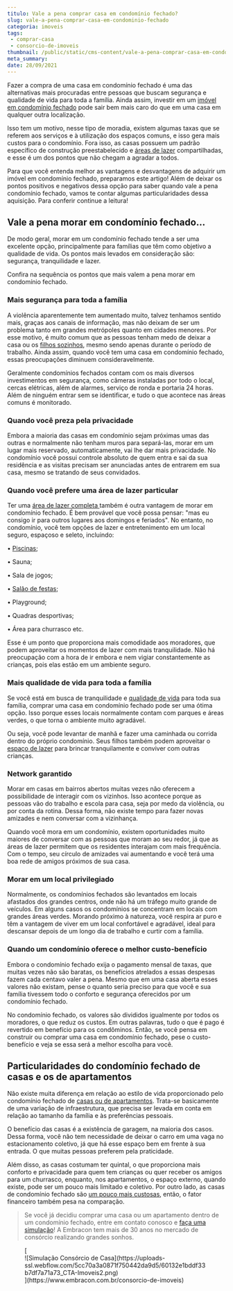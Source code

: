 ```yaml
---
titulo: Vale a pena comprar casa em condomínio fechado?
slug: vale-a-pena-comprar-casa-em-condominio-fechado
categoria: imoveis
tags:
 - comprar-casa
 - consorcio-de-imoveis
thumbnail: /public/static/cms-content/vale-a-pena-comprar-casa-em-condominio-fechado.jpg
meta_summary: 
date: 28/09/2021
---
```

Fazer a compra de uma casa em condomínio fechado é uma das alternativas mais procuradas entre pessoas que buscam segurança e qualidade de vida para toda a família. Ainda assim, investir em um [imóvel em condomínio fechado](https://www.embracon.com.br/blog/casa-em-condominio-fechado-quando-e-porque-fazer-esse-investimento) pode sair bem mais caro do que em uma casa em qualquer outra localização.

Isso tem um motivo, nesse tipo de moradia, existem algumas taxas que se referem aos serviços e à utilização dos espaços comuns, e isso gera mais custos para o condomínio. Fora isso, as casas possuem um padrão específico de construção preestabelecido e [áreas de lazer](https://www.embracon.com.br/blog/o-que-nao-pode-faltar-na-area-externa-da-casa-para-garantir-o-lazer-da-familia) compartilhadas, e esse é um dos pontos que não chegam a agradar a todos.

Para que você entenda melhor as vantagens e desvantagens de adquirir um imóvel em condomínio fechado, preparamos este artigo! Além de deixar os pontos positivos e negativos dessa opção para saber quando vale a pena condomínio fechado, vamos te contar algumas particularidades dessa aquisição. Para conferir continue a leitura!

Vale a pena morar em condomínio fechado...
------------------------------------------

De modo geral, morar em um condomínio fechado tende a ser uma excelente opção, principalmente para famílias que têm como objetivo a qualidade de vida. Os pontos mais levados em consideração são: segurança, tranquilidade e lazer.

Confira na sequência os pontos que mais valem a pena morar em condomínio fechado.

### Mais segurança para toda a família

A violência aparentemente tem aumentado muito, talvez tenhamos sentido mais, graças aos canais de informação, mas não deixam de ser um problema tanto em grandes metrópoles quanto em cidades menores. Por esse motivo, é muito comum que as pessoas tenham medo de deixar a casa ou os [filhos sozinhos](https://www.embracon.com.br/blog/envolva-seus-filhos-nas-financas-da-familia), mesmo sendo apenas durante o período de trabalho. Ainda assim, quando você tem uma casa em condomínio fechado, essas preocupações diminuem consideravelmente.

Geralmente condomínios fechados contam com os mais diversos investimentos em segurança, como câmeras instaladas por todo o local, cercas elétricas, além de alarmes, serviço de ronda e portaria 24 horas. Além de ninguém entrar sem se identificar, e tudo o que acontece nas áreas comuns é monitorado.

### Quando você preza pela privacidade

Embora a maioria das casas em condomínio sejam próximas umas das outras e normalmente não tenham muros para separá-las, morar em um lugar mais reservado, automaticamente, vai lhe dar mais privacidade. No condomínio você possui controle absoluto de quem entra e sai da sua residência e as visitas precisam ser anunciadas antes de entrarem em sua casa, mesmo se tratando de seus convidados.

### Quando você prefere uma área de lazer particular

Ter uma [área de lazer completa ](https://www.embracon.com.br/blog/condominio-clube-vale-a-pena)também é outra vantagem de morar em condomínio fechado. É bem provável que você possa pensar: "mas eu consigo ir para outros lugares aos domingos e feriados". No entanto, no condomínio, você tem opções de lazer e entretenimento em um local seguro, espaçoso e seleto, incluindo:

 • [Piscinas](https://www.embracon.com.br/blog/sonha-em-ter-uma-piscina-em-casa-realize-esse-sonho-com-o-consorcio-de-servicos);

 • Sauna;

 • Sala de jogos;

 • [Salão de festas](https://www.embracon.com.br/blog/festa-de-aniversario-para-crianca-fazer-ou-nao);

 • Playground;

 • Quadras desportivas;

 • Área para churrasco etc.

Esse é um ponto que proporciona mais comodidade aos moradores, que podem aproveitar os momentos de lazer com mais tranquilidade. Não há preocupação com a hora de ir embora e nem vigiar constantemente as crianças, pois elas estão em um ambiente seguro.

### Mais qualidade de vida para toda a família

Se você está em busca de tranquilidade e [qualidade de vida](https://www.embracon.com.br/blog/busca-de-novas-cidades-para-mais-qualidade-de-vida) para toda sua família, comprar uma casa em condomínio fechado pode ser uma ótima opção. Isso porque esses locais normalmente contam com parques e áreas verdes, o que torna o ambiente muito agradável.

Ou seja, você pode levantar de manhã e fazer uma caminhada ou corrida dentro do próprio condomínio. Seus filhos também podem aproveitar o [espaço de lazer](https://www.embracon.com.br/blog/o-que-nao-pode-faltar-na-area-externa-da-casa-para-garantir-o-lazer-da-familia) para brincar tranquilamente e conviver com outras crianças.

### Network garantido

Morar em casas em bairros abertos muitas vezes não oferecem a possibilidade de interagir com os vizinhos. Isso acontece porque as pessoas vão do trabalho e escola para casa, seja por medo da violência, ou por conta da rotina. Dessa forma, não existe tempo para fazer novas amizades e nem conversar com a vizinhança.

Quando você mora em um condomínio, existem oportunidades muito maiores de conversar com as pessoas que moram ao seu redor, já que as áreas de lazer permitem que os residentes interajam com mais frequência. Com o tempo, seu círculo de amizades vai aumentando e você terá uma boa rede de amigos próximos de sua casa.

### Morar em um local privilegiado

Normalmente, os condomínios fechados são levantados em locais afastados dos grandes centros, onde não há um tráfego muito grande de veículos. Em alguns casos os condomínios se concentram em locais com grandes áreas verdes. Morando próximo à natureza, você respira ar puro e têm a vantagem de viver em um local confortável e agradável, ideal para descansar depois de um longo dia de trabalho e curtir com a família.

### Quando um condomínio oferece o melhor custo-benefício

Embora o condomínio fechado exija o pagamento mensal de taxas, que muitas vezes não são baratas, os benefícios atrelados a essas despesas fazem cada centavo valer a pena. Mesmo que em uma casa aberta esses valores não existam, pense o quanto seria preciso para que você e sua família tivessem todo o conforto e segurança oferecidos por um condomínio fechado.

No condomínio fechado, os valores são divididos igualmente por todos os moradores, o que reduz os custos. Em outras palavras, tudo o que é pago é revertido em benefício para os condôminos. Então, se você pensa em construir ou comprar uma casa em condomínio fechado, pese o custo-benefício e veja se essa será a melhor escolha para você.

Particularidades do condomínio fechado de casas e os de apartamentos
--------------------------------------------------------------------

Não existe muita diferença em relação ao estilo de vida proporcionado pelo condomínio fechado de [casas ou de apartamentos](https://www.embracon.com.br/blog/casa-ou-apartamento-qual-a-melhor-escolha-para-voce). Trata-se basicamente de uma variação de infraestrutura, que precisa ser levada em conta em relação ao tamanho da família e às preferências pessoais.

O benefício das casas é a existência de garagem, na maioria dos casos. Dessa forma, você não tem necessidade de deixar o carro em uma vaga no estacionamento coletivo, já que há esse espaço bem em frente à sua entrada. O que muitas pessoas preferem pela praticidade.

Além disso, as casas costumam ter quintal, o que proporciona mais conforto e privacidade para quem tem crianças ou quer receber os amigos para um churrasco, enquanto, nos apartamentos, o espaço externo, quando existe, pode ser um pouco mais limitado e coletivo. Por outro lado, as casas de condomínio fechado são [um pouco mais custosas](https://www.embracon.com.br/blog/manutencao-da-casa-como-realizar-e-qual-a-sua-importancia), então, o fator financeiro também pesa na comparação.

> Se você já decidiu comprar uma casa ou um apartamento dentro de um condomínio fechado, entre em contato conosco e [faça uma simulação](https://www.embracon.com.br/consorcio-de-imoveis)! A Embracon tem mais de 30 anos no mercado de consórcio realizando grandes sonhos.

<figure class="w-richtext-figure-type-image w-richtext-align-center">[<div>![Simulação Consórcio de Casa](https://uploads-ssl.webflow.com/5cc70a3a0871f750442da9d5/60132e1bddf33b7df7a71a73_CTA-Imoveis2.png)</div>](https://www.embracon.com.br/consorcio-de-imoveis)</figure>
